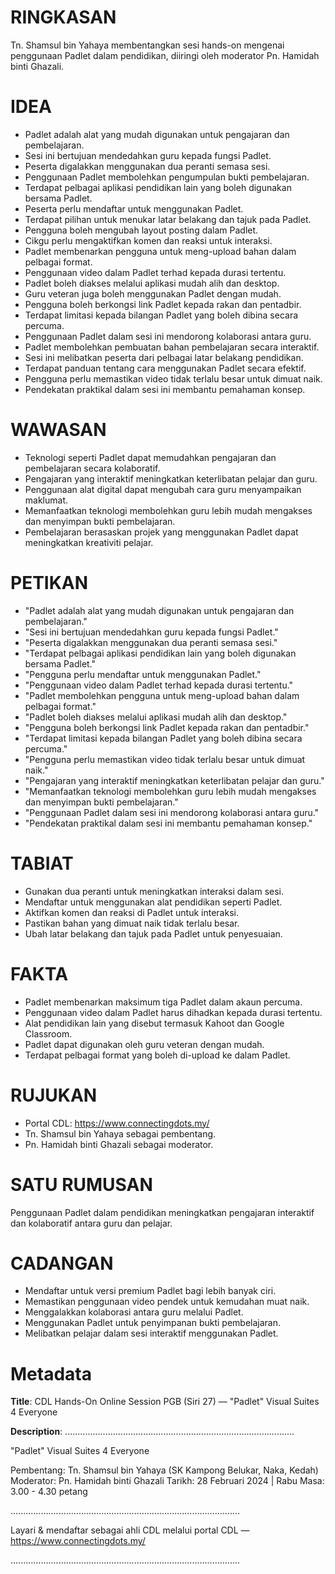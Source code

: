 # RINGKASAN
Tn. Shamsul bin Yahaya membentangkan sesi hands-on mengenai penggunaan Padlet dalam pendidikan, diiringi oleh moderator Pn. Hamidah binti Ghazali.

# IDEA
- Padlet adalah alat yang mudah digunakan untuk pengajaran dan pembelajaran.
- Sesi ini bertujuan mendedahkan guru kepada fungsi Padlet.
- Peserta digalakkan menggunakan dua peranti semasa sesi.
- Penggunaan Padlet membolehkan pengumpulan bukti pembelajaran.
- Terdapat pelbagai aplikasi pendidikan lain yang boleh digunakan bersama Padlet.
- Peserta perlu mendaftar untuk menggunakan Padlet.
- Terdapat pilihan untuk menukar latar belakang dan tajuk pada Padlet.
- Pengguna boleh mengubah layout posting dalam Padlet.
- Cikgu perlu mengaktifkan komen dan reaksi untuk interaksi.
- Padlet membenarkan pengguna untuk meng-upload bahan dalam pelbagai format.
- Penggunaan video dalam Padlet terhad kepada durasi tertentu.
- Padlet boleh diakses melalui aplikasi mudah alih dan desktop.
- Guru veteran juga boleh menggunakan Padlet dengan mudah.
- Pengguna boleh berkongsi link Padlet kepada rakan dan pentadbir.
- Terdapat limitasi kepada bilangan Padlet yang boleh dibina secara percuma.
- Penggunaan Padlet dalam sesi ini mendorong kolaborasi antara guru.
- Padlet membolehkan pembuatan bahan pembelajaran secara interaktif.
- Sesi ini melibatkan peserta dari pelbagai latar belakang pendidikan.
- Terdapat panduan tentang cara menggunakan Padlet secara efektif.
- Pengguna perlu memastikan video tidak terlalu besar untuk dimuat naik.
- Pendekatan praktikal dalam sesi ini membantu pemahaman konsep.

# WAWASAN
- Teknologi seperti Padlet dapat memudahkan pengajaran dan pembelajaran secara kolaboratif.
- Pengajaran yang interaktif meningkatkan keterlibatan pelajar dan guru.
- Penggunaan alat digital dapat mengubah cara guru menyampaikan maklumat.
- Memanfaatkan teknologi membolehkan guru lebih mudah mengakses dan menyimpan bukti pembelajaran.
- Pembelajaran berasaskan projek yang menggunakan Padlet dapat meningkatkan kreativiti pelajar.

# PETIKAN
- "Padlet adalah alat yang mudah digunakan untuk pengajaran dan pembelajaran."
- "Sesi ini bertujuan mendedahkan guru kepada fungsi Padlet."
- "Peserta digalakkan menggunakan dua peranti semasa sesi."
- "Terdapat pelbagai aplikasi pendidikan lain yang boleh digunakan bersama Padlet."
- "Pengguna perlu mendaftar untuk menggunakan Padlet."
- "Penggunaan video dalam Padlet terhad kepada durasi tertentu."
- "Padlet membolehkan pengguna untuk meng-upload bahan dalam pelbagai format."
- "Padlet boleh diakses melalui aplikasi mudah alih dan desktop."
- "Pengguna boleh berkongsi link Padlet kepada rakan dan pentadbir."
- "Terdapat limitasi kepada bilangan Padlet yang boleh dibina secara percuma."
- "Pengguna perlu memastikan video tidak terlalu besar untuk dimuat naik."
- "Pengajaran yang interaktif meningkatkan keterlibatan pelajar dan guru."
- "Memanfaatkan teknologi membolehkan guru lebih mudah mengakses dan menyimpan bukti pembelajaran."
- "Penggunaan Padlet dalam sesi ini mendorong kolaborasi antara guru."
- "Pendekatan praktikal dalam sesi ini membantu pemahaman konsep."

# TABIAT
- Gunakan dua peranti untuk meningkatkan interaksi dalam sesi.
- Mendaftar untuk menggunakan alat pendidikan seperti Padlet.
- Aktifkan komen dan reaksi di Padlet untuk interaksi.
- Pastikan bahan yang dimuat naik tidak terlalu besar.
- Ubah latar belakang dan tajuk pada Padlet untuk penyesuaian.

# FAKTA
- Padlet membenarkan maksimum tiga Padlet dalam akaun percuma.
- Penggunaan video dalam Padlet harus dihadkan kepada durasi tertentu.
- Alat pendidikan lain yang disebut termasuk Kahoot dan Google Classroom.
- Padlet dapat digunakan oleh guru veteran dengan mudah.
- Terdapat pelbagai format yang boleh di-upload ke dalam Padlet.

# RUJUKAN
- Portal CDL: https://www.connectingdots.my/
- Tn. Shamsul bin Yahaya sebagai pembentang.
- Pn. Hamidah binti Ghazali sebagai moderator.

# SATU RUMUSAN
Penggunaan Padlet dalam pendidikan meningkatkan pengajaran interaktif dan kolaboratif antara guru dan pelajar.

# CADANGAN
- Mendaftar untuk versi premium Padlet bagi lebih banyak ciri.
- Memastikan penggunaan video pendek untuk kemudahan muat naik.
- Menggalakkan kolaborasi antara guru melalui Padlet.
- Menggunakan Padlet untuk penyimpanan bukti pembelajaran.
- Melibatkan pelajar dalam sesi interaktif menggunakan Padlet.

# Metadata
**Title**: CDL Hands-On Online Session PGB (Siri 27) — "Padlet" Visual Suites 4 Everyone

**Description**: ...........................................................................................

"Padlet" Visual Suites 4 Everyone

Pembentang: Tn. Shamsul bin Yahaya (SK Kampong Belukar, Naka, Kedah)
Moderator: Pn. Hamidah binti Ghazali
Tarikh: 28 Februari 2024   |   Rabu
Masa: 3.00 - 4.30 petang 

...........................................................................................

Layari & mendaftar sebagai ahli CDL melalui portal CDL — https://www.connectingdots.my/

...........................................................................................